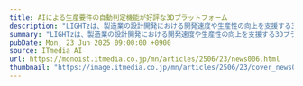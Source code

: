 ```yaml
---
title: AIによる生産要件の自動判定機能が好評な3Dプラットフォーム
description: "LIGHTzは、製造業の設計開発における開発速度や生産性の向上を支援する3Dプラットフォーム「blooplinter」の導入が製造業で進んでいると発表した。特に「AI要件チェック機能」が活用されているという。"
summary: "LIGHTzは、製造業の設計開発における開発速度や生産性の向上を支援する3Dプラットフォーム「blooplinter」の導入が製造業で進んでいると発表した。特に「AI要件チェック機能」が活用されているという。"
pubDate: Mon, 23 Jun 2025 09:00:00 +0900
source: ITmedia AI
url: https://monoist.itmedia.co.jp/mn/articles/2506/23/news006.html
thumbnail: "https://image.itmedia.co.jp/mn/articles/2506/23/cover_news006.jpg"
---
```


